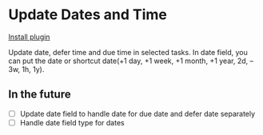 # Update Dates and Time

[Install plugin](omnifocus:///omnijs-install?path=https://github.com/mmaer/omnifocus-scripts/raw/update_readme/scripts/updateDatesAndTime/updateDatesAndTime.omnifocusjs.zip)

Update date, defer time and due time in selected tasks. In date field, you can put the date or shortcut date(+1 day, +1 week, +1 month, +1 year, 2d, –3w, 1h, 1y).

## In the future

- [ ] Update date field to handle date for due date and defer date separately
- [ ] Handle date field type for dates
